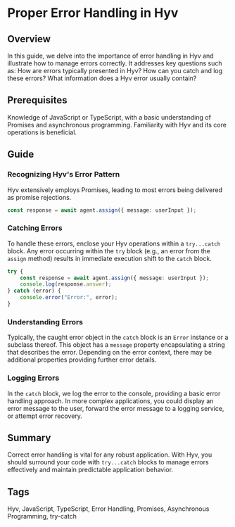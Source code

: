 # Proper Error Handling in Hyv

## Overview

In this guide, we delve into the importance of error handling in Hyv and illustrate how to manage
errors correctly. It addresses key questions such as: How are errors typically presented in Hyv? How
can you catch and log these errors? What information does a Hyv error usually contain?

## Prerequisites

Knowledge of JavaScript or TypeScript, with a basic understanding of Promises and asynchronous
programming. Familiarity with Hyv and its core operations is beneficial.

## Guide

### Recognizing Hyv's Error Pattern

Hyv extensively employs Promises, leading to most errors being delivered as promise rejections.

```typescript
const response = await agent.assign({ message: userInput });
```

### Catching Errors

To handle these errors, enclose your Hyv operations within a `try...catch` block. Any error
occurring within the `try` block (e.g., an error from the `assign` method) results in immediate
execution shift to the `catch` block.

```typescript
try {
    const response = await agent.assign({ message: userInput });
    console.log(response.answer);
} catch (error) {
    console.error("Error:", error);
}
```

### Understanding Errors

Typically, the caught error object in the `catch` block is an `Error` instance or a subclass
thereof. This object has a `message` property encapsulating a string that describes the error.
Depending on the error context, there may be additional properties providing further error details.

### Logging Errors

In the `catch` block, we log the error to the console, providing a basic error handling approach. In
more complex applications, you could display an error message to the user, forward the error message
to a logging service, or attempt error recovery.

## Summary

Correct error handling is vital for any robust application. With Hyv, you should surround your code
with `try...catch` blocks to manage errors effectively and maintain predictable application
behavior.

## Tags

Hyv, JavaScript, TypeScript, Error Handling, Promises, Asynchronous Programming, try-catch
